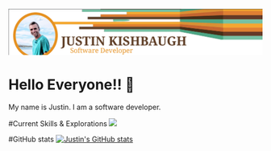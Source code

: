 ![ReadMe Header](/images/readmeHeader.png)
# Hello Everyone!! :sauropod:

My name is Justin. I am a software developer.

#Current Skills & Explorations
![](https://img.shields.io/badge/Framework-Spring-informational?style=flat&logo=Spring&logoColor=white&color=2bbc8a)


#GitHub stats
[![Justin's GitHub stats](https://github-readme-stats.vercel.app/api/top-langs?username=jkishbaugh&count_private=true&show_icons=true&theme=highcontrast)](https://github.com/anuraghazra/github-readme-stats)

